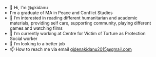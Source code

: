 - 👋 Hi, I’m @gkidanu
- I'm a graduate of MA in Peace and Conflict Studies 
- 👀 I’m interested in reading different humanitarian and academic materials, providing self care, supporting community, playing different games and watching films
- 🌱 I’m currently working at Centre for Victim of Torture as Protection Social worker 
- 💞️ I’m looking to a better job 
- 📫 How to reach me via email gidenakidanu2015@gmail.com 

<!---
gkidanu/gkidanu is a ✨ special ✨ repository because its `README.md` (this file) appears on your GitHub profile.
You can click the Preview link to take a look at your changes.
--->
